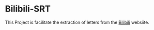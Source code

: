 # Bilibili-SRT

This Project is facilitate the extraction of letters from the [Bilibili](https://www.bilibili.com/) websiite.

